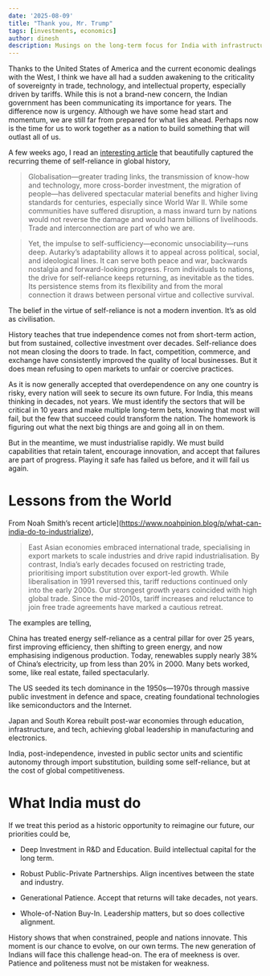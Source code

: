 ```yaml
---
date: '2025-08-09'
title: "Thank you, Mr. Trump"
tags: [investments, economics]
author: dinesh
description: Musings on the long-term focus for India with infrastructure - digital and physical
---
```


Thanks to the United States of America and the current economic dealings with the West, I think we have all had a sudden awakening to the criticality of sovereignty in trade, technology, and intellectual property, especially driven by tariffs. While this is not a brand-new concern, the Indian government has been communicating its importance for years. The difference now is urgency. Although we have some head start and momentum, we are still far from prepared for what lies ahead. Perhaps now is the time for us to work together as a nation to build something that will outlast all of us.

A few weeks ago, I read an [interesting article](https://aeon.co/essays/isolationism-isnt-new-and-is-fuelled-by-deep-human-desires) that beautifully captured the recurring theme of self-reliance in global history,

> Globalisation—greater trading links, the transmission of know-how and technology, more cross-border investment, the migration of people—has delivered spectacular material benefits and higher living standards for centuries, especially since World War II. While some communities have suffered disruption, a mass inward turn by nations would not reverse the damage and would harm billions of livelihoods. Trade and interconnection are part of who we are.

> Yet, the impulse to self-sufficiency—economic unsociability—runs deep. Autarky’s adaptability allows it to appeal across political, social, and ideological lines. It can serve both peace and war, backwards nostalgia and forward-looking progress. From individuals to nations, the drive for self-reliance keeps returning, as inevitable as the tides. Its persistence stems from its flexibility and from the moral connection it draws between personal virtue and collective survival.

The belief in the virtue of self-reliance is not a modern invention. It’s as old as civilisation.

History teaches that true independence comes not from short-term action, but from sustained, collective investment over decades. Self-reliance does not mean closing the doors to trade. In fact, competition, commerce, and exchange have consistently improved the quality of local businesses. But it does mean refusing to open markets to unfair or coercive practices.

As it is now generally accepted that overdependence on any one country is risky, every nation will seek to secure its own future. For India, this means thinking in decades, not years. We must identify the sectors that will be critical in 10 years and make multiple long-term bets, knowing that most will fail, but the few that succeed could transform the nation. The homework is figuring out what the next big things are and going all in on them. 

But in the meantime, we must industrialise rapidly. We must build capabilities that retain talent, encourage innovation, and accept that failures are part of progress. Playing it safe has failed us before, and it will fail us again.

# Lessons from the World

From Noah Smith’s recent article](https://www.noahpinion.blog/p/what-can-india-do-to-industrialize), 

> East Asian economies embraced international trade, specialising in export markets to scale industries and drive rapid industrialisation. By contrast, India’s early decades focused on restricting trade, prioritising import substitution over export-led growth. While liberalisation in 1991 reversed this, tariff reductions continued only into the early 2000s. Our strongest growth years coincided with high global trade. Since the mid-2010s, tariff increases and reluctance to join free trade agreements have marked a cautious retreat.

The examples are telling,

China has treated energy self-reliance as a central pillar for over 25 years, first improving efficiency, then shifting to green energy, and now emphasising indigenous production. Today, renewables supply nearly 38% of China’s electricity, up from less than 20% in 2000. Many bets worked, some, like real estate, failed spectacularly.

The US seeded its tech dominance in the 1950s—1970s through massive public investment in defence and space, creating foundational technologies like semiconductors and the Internet.

Japan and South Korea rebuilt post-war economies through education, infrastructure, and tech, achieving global leadership in manufacturing and electronics.

India, post-independence, invested in public sector units and scientific autonomy through import substitution, building some self-reliance, but at the cost of global competitiveness.

# What India must do

If we treat this period as a historic opportunity to reimagine our future, our priorities could be,

- Deep Investment in R&D and Education. Build intellectual capital for the long term.

- Robust Public-Private Partnerships. Align incentives between the state and industry.

- Generational Patience. Accept that returns will take decades, not years.

- Whole-of-Nation Buy-In. Leadership matters, but so does collective alignment.

History shows that when constrained, people and nations innovate. This moment is our chance to evolve, on our own terms. The new generation of Indians will face this challenge head-on. The era of meekness is over. Patience and politeness must not be mistaken for weakness.
